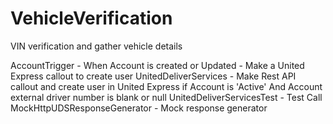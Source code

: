 # VehicleVerification
VIN verification and gather vehicle details

AccountTrigger - When Account is created or Updated - Make a United Express callout to create user
UnitedDeliverServices - Make Rest API callout and create user in United Express if Account is 'Active' And Account external driver number is blank or null
UnitedDeliverServicesTest - Test Call
MockHttpUDSResponseGenerator - Mock response generator
